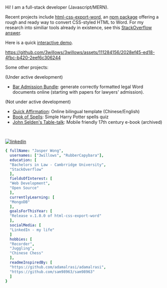 Hi!  I am a full-stack developer (Javascript/MERN).

Recent projects include [html-css-export-word](https://github.com/3willows/html-css-export-word), an [npm package](https://www.npmjs.com/package/html-css-export-word) offering a rough and ready way to convert CSS-styled HTML to Word.  For my research into similiar tools already in existence, see this [StackOverflow answer](https://stackoverflow.com/a/78373506/19767032).

Here is a quick [interactive demo](https://3willows.github.io/html-css-export-word-demo/).

https://github.com/3willows/3willows/assets/111284156/2028ef45-ed18-4fbc-b420-2eef6c306244



Some other projects:

(Under active development)
- [Bar Admission Bundle](https://3willows.github.io/barAdmission/): generate correctly formatted legal Word documents online (starting with papers for lawyers' admission).

(Not under active development)
- [Quick Affirmation](https://3willows.github.io/quickAffirmation/): Online bilingual template (Chinese/English)
- [Book of Spells](https://3willows.github.io/BookOfSpells/): Simple Harry Potter spells quiz
- [John Selden's Table-talk](https://3willows.github.io/johnSeldenTableTalk/): Mobile friendly 17th century e-book (archived)
<br>

<!---do not remove space above, it will affect the image display -->
[![linkedin](https://img.shields.io/badge/linkedin-0A66C2?style=for-the-badge&logo=linkedin&logoColor=white)](https://www.linkedin.com/in/jasper-wong-swe/)

```yaml
{ fullName: "Jasper Wong",
  usernames: ["3willows", "RubberCapybara"],
  education: [
  "Bachelors in Law - Cambrridge University",
  "StackOverflow"
  ],
  fieldsOfInterest: [
  "Web Development",
  "Open Source"
  ],
  currentlyLearning: [
  "MongoDB"
  ],
  goalsForThisYear: [
  "Release v.1.0.0 of html-css-export-word"
  ],
  socialMedia: [
  "LinkedIn - my life"
  ]
  hobbies: [
  "Recorder",
  "Juggling",
  "Chinese Chess"
  ],
  readmeInspiredBy: [
  "https://github.com/adamalrasi/adamalrasi",
  "https://github.com/sam98963/sam98963"
  ]
}

```
